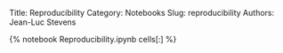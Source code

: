 Title: Reproducibility
Category: Notebooks
Slug: reproducibility
Authors: Jean-Luc Stevens

{% notebook Reproducibility.ipynb  cells[:] %}
